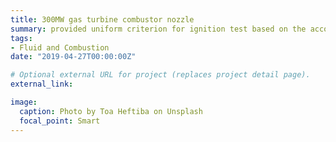 ```yaml
---
title: 300MW gas turbine combustor nozzle
summary: provided uniform criterion for ignition test based on the accomplishment of database and analysis, developed semianalytical correlations for NOx and CO emissions 
tags:
- Fluid and Combustion
date: "2019-04-27T00:00:00Z"

# Optional external URL for project (replaces project detail page).
external_link: 

image:
  caption: Photo by Toa Heftiba on Unsplash
  focal_point: Smart
---
```

